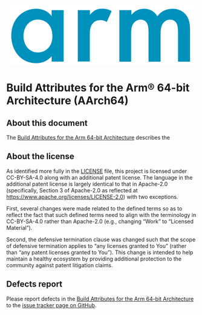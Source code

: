 <div align="center">
   <img src="Arm_logo_blue_RGB.svg" />
</div>

# Build Attributes for the Arm® 64-bit Architecture (AArch64)

## About this document

The [Build Attributes for the Arm 64-bit Architecture](buildattr64.rst) describes the

## About the license

As identified more fully in the [LICENSE](LICENSE) file, this project
is licensed under CC-BY-SA-4.0 along with an additional patent
license.  The language in the additional patent license is largely
identical to that in Apache-2.0 (specifically, Section 3 of Apache-2.0
as reflected at https://www.apache.org/licenses/LICENSE-2.0) with two
exceptions.

First, several changes were made related to the defined terms so as to
reflect the fact that such defined terms need to align with the
terminology in CC-BY-SA-4.0 rather than Apache-2.0 (e.g., changing
“Work” to “Licensed Material”).

Second, the defensive termination clause was changed such that the
scope of defensive termination applies to “any licenses granted to
You” (rather than “any patent licenses granted to You”).  This change
is intended to help maintain a healthy ecosystem by providing
additional protection to the community against patent litigation
claims.

## Defects report

Please report defects in the [Build Attributes for the Arm 64-bit Architecture](buildattr64.rst) to the [issue
tracker page on
GitHub](https://github.com/ARM-software/abi-aa/issues).
